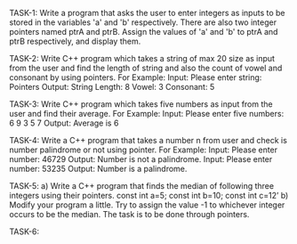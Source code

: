 TASK-1:
Write a program that asks the user to enter integers as inputs to be stored in the variables
'a' and 'b' respectively. There are also two integer pointers named ptrA and ptrB. Assign
the values of 'a' and 'b' to ptrA and ptrB respectively, and display them.

TASK-2:
Write C++ program which takes a string of max 20 size as input from the user and find the length
of string and also the count of vowel and consonant by using pointers.
For Example:
Input:
Please enter string: Pointers
Output:
String Length: 8
Vowel: 3
Consonant: 5

TASK-3:
Write C++ program which takes five numbers as input from the user and find their average.
For Example:
Input:
Please enter five numbers: 6 9 3 5 7
Output:
Average is 6

TASK-4:
Write a C++ program that takes a number n from user and check is number palindrome or not
using pointer.
For Example:
Input:
Please enter number: 46729
Output:
Number is not a palindrome.
Input:
Please enter number: 53235
Output:
Number is a palindrome.

TASK-5:
a) Write a C++ program that finds the median of following three integers using their
pointers.
const int a=5;
const int b=10;
const int c=12’
b) Modify your program a little. Try to assign the value -1 to whichever integer occurs to be
the median. The task is to be done through pointers.

TASK-6:
